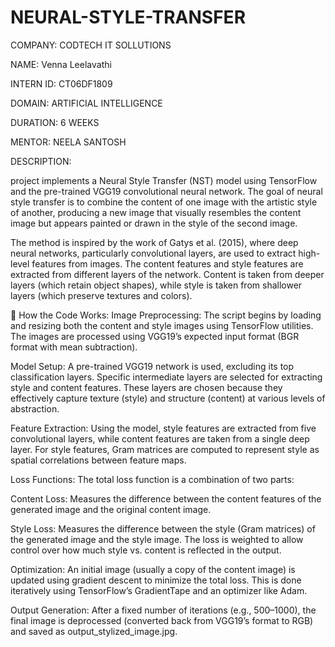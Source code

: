 # NEURAL-STYLE-TRANSFER

COMPANY: CODTECH IT SOLLUTIONS

NAME: Venna Leelavathi

INTERN ID: CT06DF1809

DOMAIN: ARTIFICIAL INTELLIGENCE

DURATION: 6 WEEKS

MENTOR: NEELA SANTOSH

DESCRIPTION:

project implements a Neural Style Transfer (NST) model using TensorFlow and the pre-trained VGG19 convolutional neural network. The goal of neural style transfer is to combine the content of one image with the artistic style of another, producing a new image that visually resembles the content image but appears painted or drawn in the style of the second image.

The method is inspired by the work of Gatys et al. (2015), where deep neural networks, particularly convolutional layers, are used to extract high-level features from images. The content features and style features are extracted from different layers of the network. Content is taken from deeper layers (which retain object shapes), while style is taken from shallower layers (which preserve textures and colors).

📌 How the Code Works:
Image Preprocessing:
The script begins by loading and resizing both the content and style images using TensorFlow utilities. The images are processed using VGG19’s expected input format (BGR format with mean subtraction).

Model Setup:
A pre-trained VGG19 network is used, excluding its top classification layers. Specific intermediate layers are selected for extracting style and content features. These layers are chosen because they effectively capture texture (style) and structure (content) at various levels of abstraction.

Feature Extraction:
Using the model, style features are extracted from five convolutional layers, while content features are taken from a single deep layer. For style features, Gram matrices are computed to represent style as spatial correlations between feature maps.

Loss Functions:
The total loss function is a combination of two parts:

Content Loss: Measures the difference between the content features of the generated image and the original content image.

Style Loss: Measures the difference between the style (Gram matrices) of the generated image and the style image.
The loss is weighted to allow control over how much style vs. content is reflected in the output.

Optimization:
An initial image (usually a copy of the content image) is updated using gradient descent to minimize the total loss. This is done iteratively using TensorFlow’s GradientTape and an optimizer like Adam.

Output Generation:
After a fixed number of iterations (e.g., 500–1000), the final image is deprocessed (converted back from VGG19’s format to RGB) and saved as output_stylized_image.jpg.




